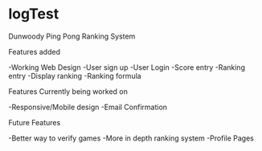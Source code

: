 # logTest
Dunwoody Ping Pong Ranking System

Features added
  
  -Working Web Design
  -User sign up
  -User Login
  -Score entry
  -Ranking entry
  -Display ranking
  -Ranking formula

Features Currently being worked on
  
  -Responsive/Mobile design
  -Email Confirmation
  
Future Features
  
  -Better way to verify games 
  -More in depth ranking system
  -Profile Pages
  
